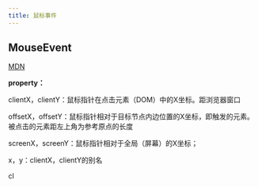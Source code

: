 ```yaml
---
title: 鼠标事件
---
```




## MouseEvent

[MDN](https://developer.mozilla.org/zh-CN/docs/Web/API/MouseEvent)



**property：**

clientX，clientY：鼠标指针在点击元素（DOM）中的X坐标。距浏览器窗口

offsetX，offsetY：鼠标指针相对于目标节点内边位置的X坐标，即触发的元素。被点击的元素距左上角为参考原点的长度

screenX，screenY：鼠标指针相对于全局（屏幕）的X坐标；

x，y：clientX，clientY的别名

cl